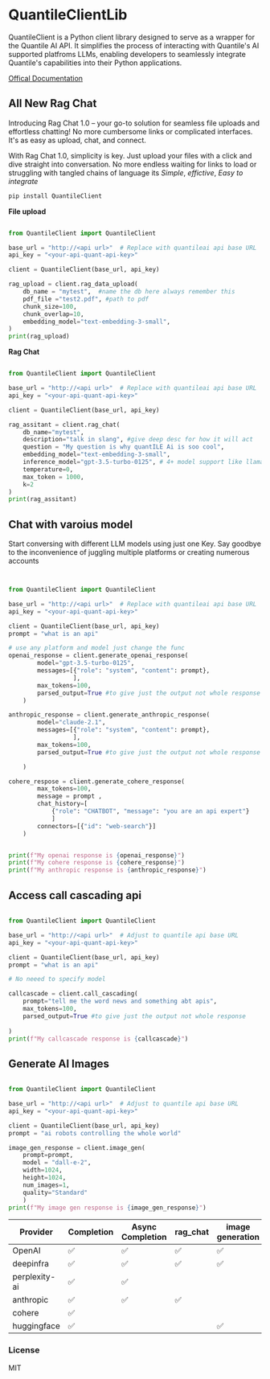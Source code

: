# QuantileClientLib

QuantileClient is a Python client library designed to serve as a wrapper for the Quantile AI API. It simplifies the process of interacting with Quantile's AI supported platfroms LLMs, enabling developers to seamlessly integrate Quantile's capabilities into their Python applications.

[Offical Documentation](https://quantileai.in/documentation)

## All New Rag Chat
Introducing Rag Chat 1.0 – your go-to solution for seamless file uploads and effortless chatting! No more cumbersome links or complicated interfaces. It's as easy as upload, chat, and connect.

With Rag Chat 1.0, simplicity is key. Just upload your files with a click and dive straight into conversation. No more endless waiting for links to load or struggling with tangled chains of language its
*Simple*,
*effictive*,
*Easy to integrate*

```bash
pip install QuantileClient

```
**File upload**

```python

from QuantileClient import QuantileClient

base_url = "http://<api url>"  # Replace with quantileai api base URL
api_key = "<your-api-quant-api-key>"

client = QuantileClient(base_url, api_key)

rag_upload = client.rag_data_upload(
    db_name = "mytest",  #name the db here always remember this
    pdf_file ="test2.pdf", #path to pdf
    chunk_size=100, 
    chunk_overlap=10,
    embedding_model="text-embedding-3-small",
)
print(rag_upload)

```
**Rag Chat**

```python

from QuantileClient import QuantileClient

base_url = "http://<api url>"  # Replace with quantileai api base URL
api_key = "<your-api-quant-api-key>"

client = QuantileClient(base_url, api_key)

rag_assitant = client.rag_chat(
    db_name="mytest",
    description="talk in slang", #give deep desc for how it will act
    question = "My question is why quantILE Ai is soo cool",
    embedding_model="text-embedding-3-small",
    inference_model="gpt-3.5-turbo-0125", # 4+ model support like llama,gemma,etc
    temperature=0,
    max_token = 1000,
    k=2  
)
print(rag_assitant)

```

## Chat with varoius model
Start conversing with different LLM models using just one Key. Say goodbye to the inconvenience of juggling multiple platforms or creating numerous accounts

```python


from QuantileClient import QuantileClient

base_url = "http://<api url>"  # Replace with quantileai api base URL
api_key = "<your-api-quant-api-key>"

client = QuantileClient(base_url, api_key)
prompt = "what is an api"

# use any platform and model just change the func
openai_response = client.generate_openai_response(
        model="gpt-3.5-turbo-0125",
        messages=[{"role": "system", "content": prompt},
                  ],
        max_tokens=100,
        parsed_output=True #to give just the output not whole response
    )

anthropic_response = client.generate_anthropic_response(
        model="claude-2.1",
        messages=[{"role": "system", "content": prompt},
                  ],
        max_tokens=100,
        parsed_output=True #to give just the output not whole response

    )

cohere_respose = client.generate_cohere_response(
        max_tokens=100,
        message = prompt , 
        chat_history=[
            {"role": "CHATBOT", "message": "you are an api expert"}
            ]
        connectors=[{"id": "web-search"}]
    )


print(f"My openai response is {openai_response}")
print(f"My cohere response is {cohere_response}")
print(f"My anthropic response is {anthropic_response}")


```
## Access call cascading api 

```python

from QuantileClient import QuantileClient

base_url = "http://<api url>"  # Adjust to quantile api base URL
api_key = "<your-api-quant-api-key>"

client = QuantileClient(base_url, api_key)
prompt = "what is an api"

# No neeed to specify model 

callcascade = client.call_cascading(
    prompt="tell me the word news and something abt apis",
    max_tokens=100,
    parsed_output=True #to give just the output not whole response
    
)
print(f"My callcascade response is {callcascade}")


```

## Generate AI Images 

```python

from QuantileClient import QuantileClient

base_url = "http://<api url>"  # Adjust to quantile api base URL
api_key = "<your-api-quant-api-key>"

client = QuantileClient(base_url, api_key)
prompt = "ai robots controlling the whole world"

image_gen_response = client.image_gen(
    prompt=prompt,
    model = "dall-e-2",
    width=1024,
    height=1024,
    num_images=1,
    quality="Standard"
    )
print(f"My image gen response is {image_gen_response}")

```

| Provider      | Completion | Async Completion | rag_chat | image generation |
| ------------- | ---------- | ---------------- | -------- | ---------------- |
| OpenAI        | ✅         | ✅               | ✅       | ✅               |
| deepinfra     | ✅         | ✅               | ✅       | ✅               |
| perplexity-ai | ✅         | ✅               |          |                  |
| anthropic     | ✅         | ✅               | ✅       |                  |
| cohere        | ✅         |                  |          |                  |
| huggingface   | ✅         |                  |          | ✅               |


### License
MIT